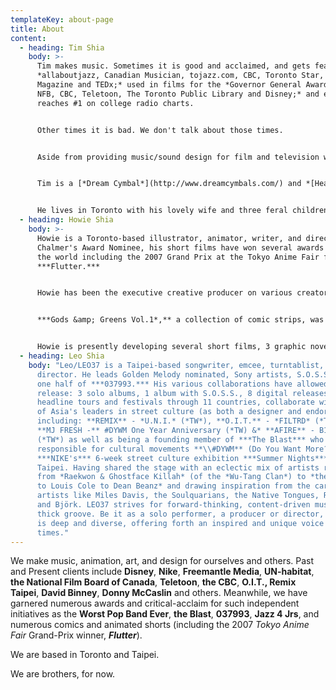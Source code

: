```yaml
---
templateKey: about-page
title: About
content:
  - heading: Tim Shia
    body: >-
      Tim makes music. Sometimes it is good and acclaimed, and gets featured on
      *allaboutjazz, Canadian Musician, tojazz.com, CBC, Toronto Star, NOW
      Magazine and TEDx;* used in films for the *Governor General Awards, the
      NFB, CBC, Teletoon, The Toronto Public Library and Disney;* and even
      reaches #1 on college radio charts.


      Other times it is bad. We don't talk about those times.


      Aside from providing music/sound design for film and television with **PPF**, or playing drums for international artists, Grammy and Juno winners (and losers), like *Michael Herring, Kevin Barrett, Amanda Martinez, Ron Davis, Elizabeth Shepherd, Laila Biali, David Buchbinder, Julie Michels, SOSS (taiwan), Shan VDP, , Bret Higgins, Rhonda Stakich, Carol Welsman, Nathan Hiltz, Quique Escamilla, Rebecca Hennessy, Hisaska (Japan),* *Chris Hunt, Don Scott, Donne Roberts, Emma Cook, Andrew Rasmussen, Allison Au, Milosh, Kevin Clarke (US), James Roberstson, Fred Spek, Beverly Taft, Scott Marshall,* and *Rich Underhill*, Tim also leads a band called [**the Worst Pop Band Ever** ](http://www.wpbe.ppfhouse.com/) with Chris Gale, Adrean Farrugia, Dafydd Hughes, Drew Birston and LEO37; co-leads **[Shiverbeck](http://shiverbeck.bandcamp.com/releases)** with Nick Zubeck and Mark Laver; and runs **[Jazz for Juniors](http://ppfhouse.com/music/jazz4jrs/)**, a program that teaches younger folk about jazz.


      Tim is a [*Dream Cymbal*](http://www.dreamcymbals.com/) and *[Headhunter Sticks](http://www.headhuntersdrumsticks.net/)* endorsee. He produced and hosted the series "Jazz is What?!" for Jazz Fm 91.1 in 2019 and is an occasional host for "the Worst Jazz Program Ever" on Istolethesoul FM.


      He lives in Toronto with his lovely wife and three feral children.
  - heading: Howie Shia
    body: >-
      Howie is a Toronto-based illustrator, animator, writer, and director. A
      Chalmer's Award Nominee, his short films have won several awards around
      the world including the 2007 Grand Prix at the Tokyo Anime Fair for
      ***Flutter.***


      Howie has been the executive creative producer on various creator-driven projects with Disney, UN-Habitat, Freemantle and more and his illustrations have been the face of projects for likes of Nike, Donny McCaslin and David Binney. His last film for the NFB, ***BAM***, debuted at the Toronto International Film Festival in 2015. His latest short film, ***Marco's Oriental Noodles***, was part of Jesse Wente's ***Keep Calm and Decolonize*** series for CBC.


      ***Gods &amp; Greens Vol.1*,** a collection of comic strips, was recently published by **Animator Made Publishing** in Los Angeles.


      Howie is presently developing several short films, 3 graphic novels, and a daughter with endless questions and a less quizzical baby boy.
  - heading: Leo Shia
    body: "Leo/LEO37 is a Taipei-based songwriter, emcee, turntablist, designer and
      director. He leads Golden Melody nominated, Sony artists, S.O.S.S. and is
      one half of ***037993.*** His various collaborations have allowed him to
      release: 3 solo albums, 1 album with S.O.S.S., 8 digital releases,
      headline tours and festivals through 11 countries, collaborate with some
      of Asia's leaders in street culture (as both a designer and endorsee)
      including: **REMIX** - *U.N.I.* (*TW*), **O.I.T.** - *FILTRD* (*TW, JP*)
      **MJ FRESH -** #DYWM One Year Anniversary (*TW) &* **AFIRE** - B1993R
      (*TW*) as well as being a founding member of ***The Blast*** who were
      responsible for cultural movements **\\#DYWM** (Do You Want More?!) and
      ***NIKE's*** 6-week street culture exhibition ***Summer Nights*** held in
      Taipei. Having shared the stage with an eclectic mix of artists ranging
      from *Raekwon & Ghostface Killah* (of the *Wu-Tang Clan*) to *the Bad Plus
      to Louis Cole to Dean Beanz* and drawing inspiration from the careers of
      artists like Miles Davis, the Soulquarians, the Native Tongues, Radiohead
      and Björk. LEO37 strives for forward-thinking, content-driven music with a
      thick groove. Be it as a solo performer, a producer or director, his range
      is deep and diverse, offering forth an inspired and unique voice for our
      times."
---
```


We make music, animation, art, and design for ourselves and others. Past and Present clients include **Disney**, **Nike**, **Freemantle Media**, **UN-habitat**, **the National Film Board of Canada**, **Teletoon**, **the CBC**, **O.I.T., Remix Taipei**, **David Binney**, **Donny McCaslin** and others. Meanwhile, we have garnered numerous awards and critical-acclaim for such independent initiatives as the **Worst Pop Band Ever**, **the Blast**, **037993**, **Jazz 4 Jrs**, and numerous comics and animated shorts (including the 2007 _Tokyo Anime Fair_ Grand-Prix winner, **_Flutter_**).

We are based in Toronto and Taipei.

We are brothers, for now.
